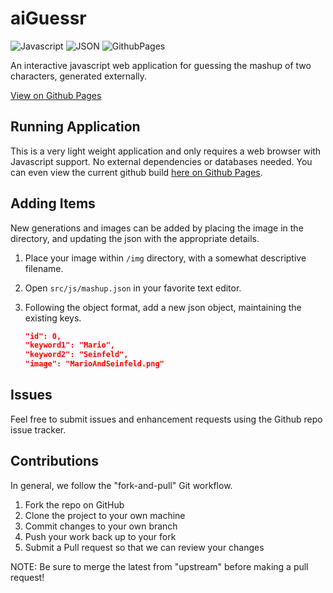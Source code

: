 # aiGuessr

![Javascript](https://img.shields.io/badge/JavaScript-323330?style=for-the-badge&logo=javascript&logoColor=F7DF1E) ![JSON](https://img.shields.io/badge/json-5E5C5C?style=for-the-badge&logo=json&logoColor=white) ![GithubPages](https://img.shields.io/badge/GitHub%20Pages-222222?style=for-the-badge&logo=GitHub%20Pages&logoColor=white)

An interactive javascript web application for guessing the mashup of two characters, generated externally.

[View on Github Pages](https://drraccoony.github.io/aiGuessr/)

## Running Application

This is a very light weight application and only requires a web browser with Javascript support. No external dependencies or databases needed. You can even view the current github build [here on Github Pages](https://drraccoony.github.io/aiGuessr/).

## Adding Items

New generations and images can be added by placing the image in the directory, and updating the json with the appropriate details.

1. Place your image within `/img` directory, with a somewhat descriptive filename.
2. Open `src/js/mashup.json` in your favorite text editor.
3. Following the object format, add a new json object, maintaining the existing keys.

    ```json
    "id": 0,
    "keyword1": "Mario",
    "keyword2": "Seinfeld",
    "image": "MarioAndSeinfeld.png"
    ```

## Issues

Feel free to submit issues and enhancement requests using the Github repo issue tracker.

## Contributions

In general, we follow the "fork-and-pull" Git workflow.

1. Fork the repo on GitHub
2. Clone the project to your own machine
3. Commit changes to your own branch
4. Push your work back up to your fork
5. Submit a Pull request so that we can review your changes

NOTE: Be sure to merge the latest from "upstream" before making a pull request!